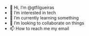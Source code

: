 - 👋 Hi, I’m @gtfilgueiras
- 👀 I’m interested in tech
- 🌱 I’m currently learning something
- 💞️ I’m looking to collaborate on things
- 📫 How to reach me my email

<!---
gtfilgueiras/gtfilgueiras is a ✨ special ✨ repository because its `README.md` (this file) appears on your GitHub profile.
You can click the Preview link to take a look at your changes.
--->
